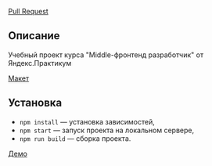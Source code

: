 [Pull Request](<https://github.com/AMorozov-web/middle.messenger.praktikum.yandex/pull/2>)

## Описание

Учебный проект курса "Middle-фронтенд разработчик" от Яндекс.Практикум

[Макет](<https://www.figma.com/file/3dC2uI9Ug4hu4fROI7vIN2/Messenger>)

## Установка

- `npm install` — установка зависимостей,
- `npm start` — запуск проекта на локальном сервере,
- `npm run build` — сборка проекта.

[Демо](<https://beautiful-heliotrope-95058b.netlify.app>)
